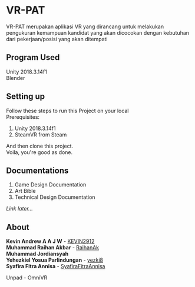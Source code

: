 # VR-PAT

VR-PAT merupakan aplikasi VR yang dirancang untuk melakukan pengukuran kemampuan kandidat yang akan dicocokan dengan kebutuhan dari pekerjaan/posisi yang akan ditempati

## Program Used

Unity 2018.3.14f1 </br>
Blender </br>

## Setting up

Follow these steps to run this Project on your local </br>
Prerequisites:
1. Unity 2018.3.14f1
2. SteamVR from Steam

And then clone this project. </br>
Voila, you're good as done. 

## Documentations

1. Game Design Documentation
2. Art Bible
3. Technical Design Documentation

*Link later...*

## About

**Kevin Andrew A A J W** - [KEVIN2912](https://github.com/KEVIN2912) </br>
**Muhammad Raihan Akbar** - [RaihanAk](https://github.com/RaihanAk) </br>
**Muhammad Jordiansyah** </br>
**Yehezkiel Yosua Parlindungan** - [yezki8](https://github.com/yezki8/) </br>
**Syafira Fitra Annisa** - [SyafiraFitraAnnisa](https://github.com/SyafiraFitraAnnisa) </br>

Unpad - OmniVR
